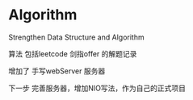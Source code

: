 # Algorithm
Strengthen Data Structure and Algorithm

算法  包括leetcode  剑指offer  的解题记录



增加了 手写webServer 服务器

下一步 完善服务器，增加NIO写法，作为自己的正式项目